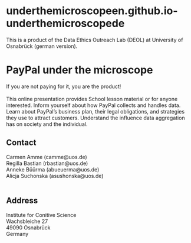 # underthemicroscopeen.github.io-underthemicroscopede
This is a product of the Data Ethics Outreach Lab (DEOL) at University of Osnabrück (german version).

<h1> PayPal under the microscope </h1>
If you are not paying for it, you are the product! <br >
<br >
This online presentation provides School lesson material or for anyone interested. Inform yourself about how PayPal collects and handles data. Learn about PayPal’s business plan, their legal obligations, and strategies they use to attract customers. Understand the influence data aggregation has on society and the individual.

<h2> Contact </h2>
Carmen Amme (camme@uos.de)<br >
Regilla Bastian (rbastian@uos.de)<br >
Anneke Büürma (abueuerma@uos.de)<br >
Alicja Suchonska (asushonska@uos.de)<br >
<br >

<h2> Address </h2>
Institute for Conitive Science<br >
Wachsbleiche 27<br >
49090 Osnabrück<br >
Germany<br >
